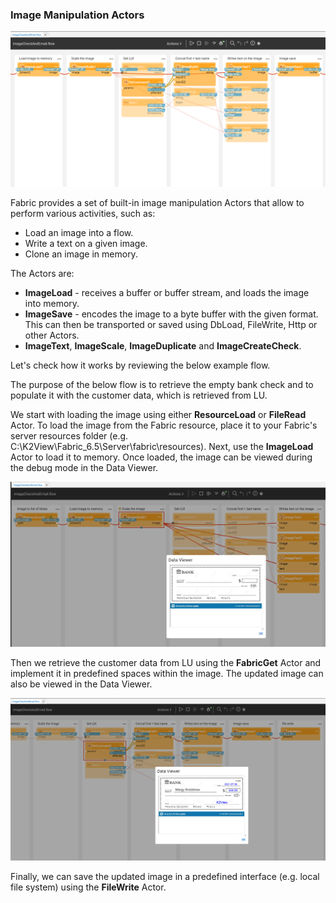 ### Image Manipulation Actors

![](images/image_manip_1.PNG)

Fabric provides a set of built-in image manipulation Actors that allow to perform various activities, such as:

- Load an image into a flow.
- Write a text on a given image.
- Clone an image in memory.

The Actors are:

* **ImageLoad** - receives a buffer or buffer stream, and loads the image into memory.
* **ImageSave** - encodes the image to a byte buffer with the given format. This can then be transported or saved using DbLoad, FileWrite, Http or other Actors.
* **ImageText**, **ImageScale**, **ImageDuplicate** and **ImageCreateCheck**.

Let's check how it works by reviewing the below example flow. 

The purpose of the below flow is to retrieve the empty bank check and to populate it with the customer data, which is retrieved from LU.

We start with loading the image using either **ResourceLoad** or **FileRead** Actor. To load the image from the Fabric resource, place it to your Fabric's server resources folder (e.g. C:\K2View\Fabric_6.5\Server\fabric\resources). Next, use the **ImageLoad** Actor to load it to memory. Once loaded, the image can be viewed during the debug mode in the Data Viewer.

![](images/image_manip_2.PNG)

Then we retrieve the customer data from LU using the **FabricGet** Actor and implement it in  predefined spaces within the image. The updated image can also be viewed in the Data Viewer.

![](images/image_manip_3.PNG)

Finally, we can save the updated image in a predefined interface (e.g. local file system) using the **FileWrite** Actor.

